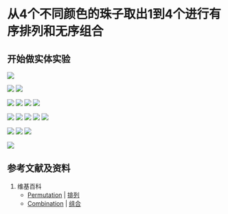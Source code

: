 # 从4个不同颜色的珠子取出1到4个进行有序排列和无序组合

## 开始做实体实验

![](/images/概率/排列和组合/从4个不同颜色的珠子取出1到4个进行有序排列和无序组合/0a1.jpg)

![](/images/概率/排列和组合/从4个不同颜色的珠子取出1到4个进行有序排列和无序组合/1a1.jpg)
![](/images/概率/排列和组合/从4个不同颜色的珠子取出1到4个进行有序排列和无序组合/1a2.jpg)

![](/images/概率/排列和组合/从4个不同颜色的珠子取出1到4个进行有序排列和无序组合/2a1.jpg)
![](/images/概率/排列和组合/从4个不同颜色的珠子取出1到4个进行有序排列和无序组合/2a2.jpg)
![](/images/概率/排列和组合/从4个不同颜色的珠子取出1到4个进行有序排列和无序组合/2a3.jpg)
![](/images/概率/排列和组合/从4个不同颜色的珠子取出1到4个进行有序排列和无序组合/2a4.jpg)

![](/images/概率/排列和组合/从4个不同颜色的珠子取出1到4个进行有序排列和无序组合/3a1.jpg)
![](/images/概率/排列和组合/从4个不同颜色的珠子取出1到4个进行有序排列和无序组合/3a2.jpg)
![](/images/概率/排列和组合/从4个不同颜色的珠子取出1到4个进行有序排列和无序组合/3a3.jpg)
![](/images/概率/排列和组合/从4个不同颜色的珠子取出1到4个进行有序排列和无序组合/3a4.jpg)
![](/images/概率/排列和组合/从4个不同颜色的珠子取出1到4个进行有序排列和无序组合/3a5.jpg)

![](/images/概率/排列和组合/从4个不同颜色的珠子取出1到4个进行有序排列和无序组合/4a1.jpg)
![](/images/概率/排列和组合/从4个不同颜色的珠子取出1到4个进行有序排列和无序组合/4a2.jpg)
![](/images/概率/排列和组合/从4个不同颜色的珠子取出1到4个进行有序排列和无序组合/4a3.jpg)

![](/images/概率/排列和组合/从4个不同颜色的珠子取出1到4个进行有序排列和无序组合/5a1.jpg)

## 参考文献及资料

1. 维基百科
	- [Permutation](https://en.wikipedia.org/wiki/Permutation) | [排列](https://zh.wikipedia.org/wiki/%E7%BD%AE%E6%8F%9B) 
	- [Combination](https://en.wikipedia.org/wiki/Combination) | [组合](https://zh.wikipedia.org/wiki/%E7%B5%84%E5%90%88) 

